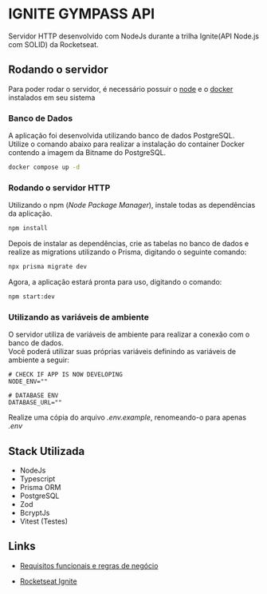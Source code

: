 # IGNITE GYMPASS API
Servidor HTTP desenvolvido com NodeJs durante a trilha Ignite(API Node.js com SOLID) da Rocketseat.

## Rodando o servidor
Para poder rodar o servidor, é necessário possuir o [node]('https://nodejs.org/en') e o [docker]('https://www.docker.com/') instalados em seu sistema

### Banco de Dados
A aplicação foi desenvolvida utilizando banco de dados PostgreSQL. <br />
Utilize o comando abaixo para realizar a instalação do container Docker contendo a imagem da Bitname do PostgreSQL.
```bash
docker compose up -d
```

### Rodando o servidor HTTP
Utilizando o npm (<i>Node Package Manager</i>), instale todas as dependências da aplicação.

```bash
npm install
```

Depois de instalar as dependências, crie as tabelas no banco de dados e realize as migrations utilizando o Prisma, digitando o seguinte comando:
```bash
npx prisma migrate dev
```

Agora, a aplicação estará pronta para uso, digitando o comando:
```bash
npm start:dev
```

### Utilizando as variáveis de ambiente
O servidor utiliza de variáveis de ambiente para realizar a conexão com o banco de dados. <br >
Você poderá utilizar suas próprias variáveis definindo as variáveis de ambiente a seguir:

```
# CHECK IF APP IS NOW DEVELOPING 
NODE_ENV=""

# DATABASE ENV
DATABASE_URL=""
```

Realize uma cópia do arquivo <i>.env.example</i>, renomeando-o para apenas <i>.env</i>

## Stack Utilizada

- NodeJs
- Typescript
- Prisma ORM
- PostgreSQL
- Zod
- BcryptJs
- Vitest (Testes)

## Links

- <a href="https://www.notion.so/RoadMap-Ignite-Gympass-API-c1b83f62f37a4d3faefae6f20531a8d8?pvs=4">Requisitos funcionais e regras de negócio</a>

- <a href="https://app.rocketseat.com.br">Rocketseat Ignite</a>